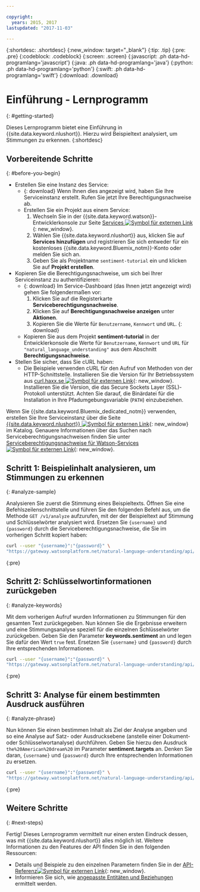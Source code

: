 ```yaml
---

copyright:
  years: 2015, 2017
lastupdated: "2017-11-03"

---
```


{:shortdesc: .shortdesc}
{:new_window: target="_blank"}
{:tip: .tip}
{:pre: .pre}
{:codeblock: .codeblock}
{:screen: .screen}
{:javascript: .ph data-hd-programlang='javascript'}
{:java: .ph data-hd-programlang='java'}
{:python: .ph data-hd-programlang='python'}
{:swift: .ph data-hd-programlang='swift'}
{:download: .download}

# Einführung - Lernprogramm
{: #getting-started}

Dieses Lernprogramm bietet eine Einführung in {{site.data.keyword.nlushort}}. Hierzu wird Beispieltext analysiert, um Stimmungen zu erkennen.
{:shortdesc}

## Vorbereitende Schritte
{: #before-you-begin}

- Erstellen Sie eine Instanz des Service:
    - {: download} Wenn Ihnen dies angezeigt wird, haben Sie Ihre Serviceinstanz erstellt. Rufen Sie jetzt Ihre Berechtigungsnachweise ab.
    - Erstellen Sie ein Projekt aus einem Service:
        1.  Wechseln Sie in der {{site.data.keyword.watson}}-Entwicklerkonsole zur Seite [Services ![Symbol für externen Link](../../icons/launch-glyph.svg "Symbol für externen Link")](https://console.{DomainName}/developer/watson/services){: new_window}.
        1.  Wählen Sie {{site.data.keyword.nlushort}} aus, klicken Sie auf **Services hinzufügen** und registrieren Sie sich entweder für ein kostenloses {{site.data.keyword.Bluemix_notm}}-Konto oder melden Sie sich an.
        1.  Geben Sie als Projektname `sentiment-tutorial` ein und klicken Sie auf **Projekt erstellen**.
- Kopieren Sie die Berechtigungsnachweise, um sich bei Ihrer Serviceinstanz zu authentifizieren:
    - {: download} Im Service-Dashboard (das Ihnen jetzt angezeigt wird) gehen Sie folgendermaßen vor:
        1.  Klicken Sie auf die Registerkarte **Serviceberechtigungsnachweise**.
        1.  Klicken Sie auf **Berechtigungsnachweise anzeigen** unter **Aktionen**.
        1.  Kopieren Sie die Werte für `Benutzername`, `Kennwort` und `URL`.
        {: download}
    - Kopieren Sie aus dem Projekt **sentiment-tutorial** in der Entwicklerkonsole die Werte für `Benutzername`, `Kennwort` und `URL` für `"natural_language_understanding"` aus dem Abschnitt **Berechtigungsnachweise**.
- Stellen Sie sicher, dass Sie cURL haben:
    - Die Beispiele verwenden cURL für den Aufruf von Methoden von der HTTP-Schnittstelle. Installieren Sie die Version für Ihr Betriebssystem aus [curl.haxx.se ![Symbol für externen Link](../../icons/launch-glyph.svg "Symbol für externen Link")](https://curl.haxx.se/){: new_window}. Installieren Sie die Version, die das Secure Sockets Layer (SSL)-Protokoll unterstützt. Achten Sie darauf, die Binärdatei für die Installation in Ihre Pfadumgebungsvariable (`PATH`) einzubeziehen.

<!-- Remove this text after dedicated instances have the Developer Console: begin -->

Wenn Sie {{site.data.keyword.Bluemix_dedicated_notm}} verwenden, erstellen Sie Ihre Serviceinstanz über die Seite [{{site.data.keyword.nlushort}} ![Symbol für externen Link](../../icons/launch-glyph.svg "Symbol für externen Link")](https://console.{DomainName}/catalog/services/natural-language-understanding/){: new_window} im Katalog. Genauere Informationen über das Suchen nach Serviceberechtigungsnachweisen finden Sie unter [Serviceberechtigungsnachweise für Watson-Services ![Symbol für externen Link](../../icons/launch-glyph.svg "Symbol für externen Link")](/docs/services/watson/getting-started-credentials.html#getting-credentials-manually){: new_window}.

<!-- Remove this text after dedicated instances have the Developer Console: end -->

## Schritt 1: Beispielinhalt analysieren, um Stimmungen zu erkennen
{: #analyze-sample}

Analysieren Sie zuerst die Stimmung eines Beispieltexts. Öffnen Sie eine Befehlszeilenschnittstelle und führen Sie den folgenden Befehl aus, um die Methode `GET /v1/analyze` aufzurufen, mit der der Beispieltext auf Stimmung und Schlüsselwörter analysiert wird. Ersetzen Sie `{username}` und `{password}` durch die Serviceberechtigungsnachweise, die Sie im vorherigen Schritt kopiert haben:

```bash
curl --user "{username}":"{password}" \
"https://gateway.watsonplatform.net/natural-language-understanding/api/v1/analyze?version=2017-02-27&text=I%20still%20have%20a%20dream%2C%20a%20dream%20deeply%20rooted%20in%20the%20American%20dream%20%E2%80%93%20one%20day%20this%20nation%20will%20rise%20up%20and%20live%20up%20to%20its%20creed%2C%20%22We%20hold%20these%20truths%20to%20be%20self%20evident%3A%20that%20all%20men%20are%20created%20equal.&features=sentiment,keywords"
```
{:pre}

## Schritt 2: Schlüsselwortinformationen zurückgeben
{: #analyze-keywords}

Mit dem vorherigen Aufruf wurden Informationen zu Stimmungen für den gesamten Text zurückgegeben. Nun können Sie die Ergebnisse erweitern und eine Stimmungsanalyse speziell für die einzelnen Schlüsselwörter zurückgeben. Geben Sie den Parameter **keywords.sentiment** an und legen Sie dafür den Wert `true` fest. Ersetzen Sie `{username}` und `{password}` durch Ihre entsprechenden Informationen.

```bash
curl --user "{username}":"{password}" \
"https://gateway.watsonplatform.net/natural-language-understanding/api/v1/analyze?version=2017-02-27&text=I%20still%20have%20a%20dream%2C%20a%20dream%20deeply%20rooted%20in%20the%20American%20dream%20%E2%80%93%20one%20day%20this%20nation%20will%20rise%20up%20and%20live%20up%20to%20its%20creed%2C%20%22We%20hold%20these%20truths%20to%20be%20self%20evident%3A%20that%20all%20men%20are%20created%20equal.&features=sentiment,keywords&keywords.sentiment=true"
```
{:pre}

## Schritt 3: Analyse für einem bestimmten Ausdruck ausführen
{: #analyze-phrase}

Nun können Sie einen bestimmen Inhalt als Ziel der Analyse angeben und so eine Analyse auf Satz- oder Ausdrucksebene (anstelle einer Dokument- oder Schlüsselwortanalyse) durchführen. Geben Sie hierzu den Ausdruck `the%20American%20dream%20` im Parameter **sentiment.targets** an. Denken Sie daran, `{username}` und `{password}` durch Ihre entsprechenden Informationen zu ersetzen.

```bash
curl --user "{username}":"{password}" \
"https://gateway.watsonplatform.net/natural-language-understanding/api/v1/analyze?version=2017-02-27&text=I%20still%20have%20a%20dream%2C%20a%20dream%20deeply%20rooted%20in%20the%20American%20dream%20one%20day%20this%20nation%20will%20rise%20up%20and%20live%20up%20to%20its%20creed%20We%20hold%20these%20truths%20to%20be%20self%20evident%3A%20that%20all%20men%20are%20created%20equal.&features=sentiment,keywords&keywords.sentiment=true&sentiment.targets=the%20American%20dream"
```
{:pre}

## Weitere Schritte
{: #next-steps}

Fertig! Dieses Lernprogramm vermittelt nur einen ersten Eindruck dessen, was mit {{site.data.keyword.nlushort}} alles möglich ist. Weitere Informationen zu den Features der API finden Sie in den folgenden Ressourcen:

- Details und Beispiele zu den einzelnen Parametern finden Sie in der [API-Referenz![Symbol für externen Link](../../icons/launch-glyph.svg "Symbol für externen Link")](https://www.ibm.com/watson/developercloud/natural-language-understanding/api/v1/){: new_window}.
- Informieren Sie sich, wie [angepasste Entitäten und Beziehungen](/docs/services/natural-language-understanding/customizing.html) ermittelt werden.
